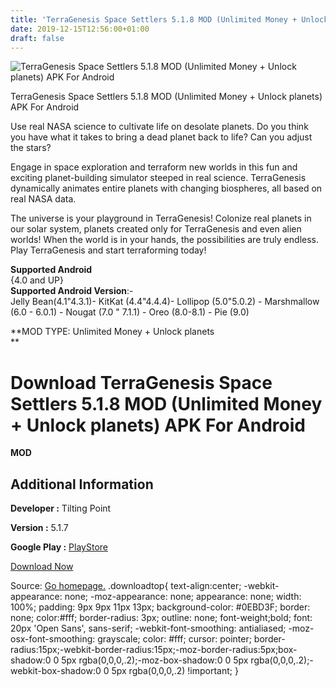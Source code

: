 ```yaml
---
title: 'TerraGenesis Space Settlers 5.1.8 MOD (Unlimited Money + Unlock planets) APK For Android'
date: 2019-12-15T12:56:00+01:00
draft: false
---
```


![TerraGenesis Space Settlers 5.1.8 MOD (Unlimited Money + Unlock planets) APK For Android](https://apkhome.net/wp-content/themes/APK-Home-Latest-123/images/noapk.png "TerraGenesis Space Settlers 5.1.8 MOD (Unlimited Money + Unlock planets) APK For Android")

  

TerraGenesis Space Settlers 5.1.8 MOD (Unlimited Money + Unlock planets) APK For Android

Use real NASA science to cultivate life on desolate planets. Do you think you have what it takes to bring a dead planet back to life? Can you adjust the stars?

Engage in space exploration and terraform new worlds in this fun and exciting planet-building simulator steeped in real science. TerraGenesis dynamically animates entire planets with changing biospheres, all based on real NASA data.

The universe is your playground in TerraGenesis! Colonize real planets in our solar system, planets created only for TerraGenesis and even alien worlds! When the world is in your hands, the possibilities are truly endless. Play TerraGenesis and start terraforming today!

**Supported Android**  
{4.0 and UP}  
**Supported Android Version**:-  
Jelly Bean(4.1"4.3.1)- KitKat (4.4"4.4.4)- Lollipop (5.0"5.0.2) - Marshmallow (6.0 - 6.0.1) - Nougat (7.0 " 7.1.1) - Oreo (8.0-8.1) - Pie (9.0)

**MOD TYPE: Unlimited Money + Unlock planets  
**

Download TerraGenesis Space Settlers 5.1.8 MOD (Unlimited Money + Unlock planets) APK For Android
=================================================================================================

**MOD**

Additional Information
----------------------

**Developer :** Tilting Point

**Version :** 5.1.7

**Google Play :** [PlayStore](https://play.google.com/store/apps/details?id=com.alexanderwinn.TerraGenesis)

  

[Download Now](https://store4app.co/post/terragenesis-space-settlers-5-1-8-mod-unlimited-money-unlock-planets-apk-for-android_1576410397)

  
Source: [Go homepage.](https://store4app.co/post/terragenesis-space-settlers-5-1-8-mod-unlimited-money-unlock-planets-apk-for-android_1576410397) .downloadtop{ text-align:center; -webkit-appearance: none; -moz-appearance: none; appearance: none; width: 100%; padding: 9px 9px 11px 13px; background-color: #0EBD3F; border: none; color:#fff; border-radius: 3px; outline: none; font-weight;bold; font: 20px 'Open Sans', sans-serif; -webkit-font-smoothing: antialiased; -moz-osx-font-smoothing: grayscale; color: #fff; cursor: pointer; border-radius:15px;-webkit-border-radius:15px;-moz-border-radius:5px;box-shadow:0 0 5px rgba(0,0,0,.2);-moz-box-shadow:0 0 5px rgba(0,0,0,.2);-webkit-box-shadow:0 0 5px rgba(0,0,0,.2) !important; }